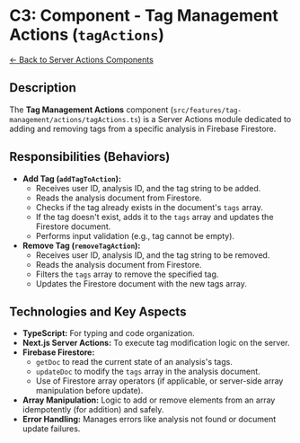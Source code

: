 
# C3: Component - Tag Management Actions (`tagActions`)

[<- Back to Server Actions Components](./../02-server-actions-components.md)

## Description

The **Tag Management Actions** component (`src/features/tag-management/actions/tagActions.ts`) is a Server Actions module dedicated to adding and removing tags from a specific analysis in Firebase Firestore.

## Responsibilities (Behaviors)

*   **Add Tag (`addTagToAction`):**
    *   Receives user ID, analysis ID, and the tag string to be added.
    *   Reads the analysis document from Firestore.
    *   Checks if the tag already exists in the document's `tags` array.
    *   If the tag doesn't exist, adds it to the `tags` array and updates the Firestore document.
    *   Performs input validation (e.g., tag cannot be empty).
*   **Remove Tag (`removeTagAction`):**
    *   Receives user ID, analysis ID, and the tag string to be removed.
    *   Reads the analysis document from Firestore.
    *   Filters the `tags` array to remove the specified tag.
    *   Updates the Firestore document with the new tags array.

## Technologies and Key Aspects

*   **TypeScript:** For typing and code organization.
*   **Next.js Server Actions:** To execute tag modification logic on the server.
*   **Firebase Firestore:**
    *   `getDoc` to read the current state of an analysis's tags.
    *   `updateDoc` to modify the `tags` array in the analysis document.
    *   Use of Firestore array operators (if applicable, or server-side array manipulation before update).
*   **Array Manipulation:** Logic to add or remove elements from an array idempotently (for addition) and safely.
*   **Error Handling:** Manages errors like analysis not found or document update failures.

    